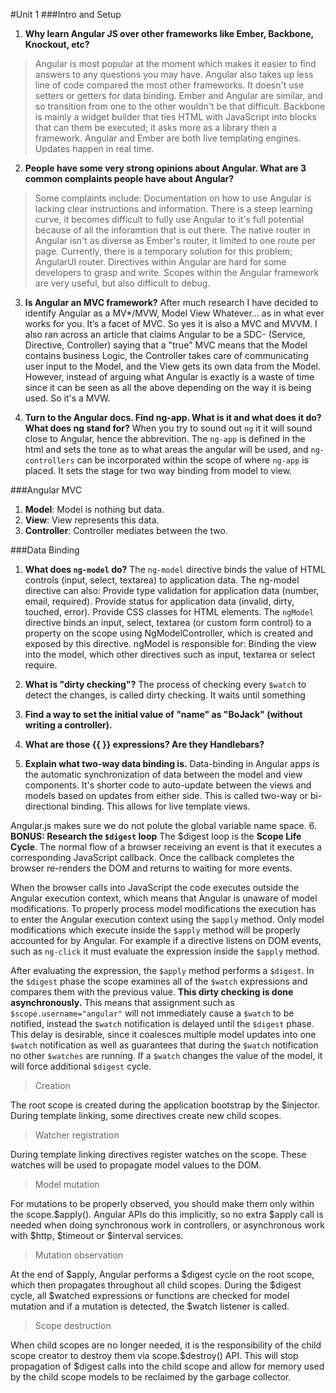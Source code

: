 #Unit 1
###Intro and Setup
1. <b>Why learn Angular JS over other frameworks like Ember, Backbone, Knockout, etc?</b>
> Angular is most popular at the moment which makes it easier to find answers to any questions you may have. Angular also takes up less line of code compared the most other frameworks. It doesn't use setters or getters for data binding. Ember and Angular are similar, and so transition from one to the other wouldn't be that difficult. Backbone is mainly a widget builder that ties HTML with JavaScript into blocks that can them be executed; it asks more as a library then a framework. Angular and Ember are both live templating engines. Updates happen in real time. 

2. <b>People have some very strong opinions about Angular. What are 3 common complaints people have about Angular?</b>
> Some complaints include: Documentation on how to use Angular is lacking clear instructions and information. There is a steep learning curve, it becomes difficult to fully use Angular to it's full potential because of all the inforamtion that is out there. The native router in Angular isn't as diverse as Ember's router, it limited to one route per page. Currently, there is a temporary solution for this problem; AngularUI router. Directives within Angular are hard for some developers to grasp and write. Scopes within the Angular framework are very useful, but also difficult to debug. 

3. <b>Is Angular an MVC framework?</b> After much research I have decided to identify Angular as a MV*/MVW, Model View Whatever... as in what ever works for you. It’s a facet of MVC. So yes it is also a MVC and MVVM. I also ran across an article that claims Angular to be a SDC- (Service, Directive, Controller) saying that a "true" MVC means that the Model contains business Logic, the Controller takes care of communicating user input to the Model, and the View gets its own data from the Model. However, instead of arguing what Angular is exactly is a waste of time since it can be seen as all the above depending on the way it is being used. So it's a MVW. 

4. <b>Turn to the Angular docs. Find ng-app. What is it and what does it do? What does ng stand for?</b> When you try to sound out `ng` it it will sound close to Angular, hence the abbrevition. The `ng-app` is defined in the html and sets the tone as to what areas the angular will be used, and `ng-controllers` can be incorporated within the scope of where `ng-app` is placed.  It sets the stage for two way binding from model to view. 

###Angular MVC
1. **Model**: Model is nothing but data.
2. **View**: View represents this data.
3. **Controller**: Controller mediates between the two.

###Data Binding
1. <b>What does `ng-model` do?</b> 
    The `ng-model` directive binds the value of HTML controls (input, select, textarea) to application data. The ng-model directive can also: Provide type validation for application data (number, email, required). Provide status for application data (invalid, dirty, touched, error). Provide CSS classes for HTML elements. The `ngModel` directive binds an input, select, textarea (or custom form control) to a property on the scope using NgModelController, which is created and exposed by this directive. ngModel is responsible for: Binding the view into the model, which other directives such as input, textarea or select require.
2. <b>What is "dirty checking"?</b>
    The process of checking every `$watch` to detect the changes, is called dirty checking. It waits until something 
3. <b>Find a way to set the initial value of "name" as "BoJack" (without writing a controller).</b>

4. <b>What are those {{ }} expressions? Are they Handlebars?</b>
    
5. <b>Explain what two-way data binding is.</b>
    Data-binding in Angular apps is the automatic synchronization of data between the model and view components. It's shorter code to auto-update between the views and models based on updates from either side. This is called two-way or bi-directional binding. This allows for live template views.

Angular.js makes sure we do not polute the global variable name space.
6. <b>BONUS: Research the `$digest` loop</b> The $digest loop is the <b>Scope Life Cycle</b>. 
The normal flow of a browser receiving an event is that it executes a corresponding JavaScript callback. Once the callback completes the browser re-renders the DOM and returns to waiting for more events.

When the browser calls into JavaScript the code executes outside the Angular execution context, which means that Angular is unaware of model modifications. To properly process model modifications the execution has to enter the Angular execution context using the `$apply` method. Only model modifications which execute inside the `$apply` method will be properly accounted for by Angular. For example if a directive listens on DOM events, such as `ng-click` it must evaluate the expression inside the `$apply` method.

After evaluating the expression, the `$apply` method performs a `$digest`. In the `$digest` phase the scope examines all of the `$watch` expressions and compares them with the previous value. <b>This dirty checking is done asynchronously.</b> This means that assignment such as `$scope.username="angular"` will not immediately cause a `$watch` to be notified, instead the `$watch` notification is delayed until the `$digest` phase. This delay is desirable, since it coalesces multiple model updates into one `$watch` notification as well as guarantees that during the `$watch` notification no other `$watches` are running. If a `$watch` changes the value of the model, it will force additional `$digest` cycle.

>Creation

The root scope is created during the application bootstrap by the $injector. During template linking, some directives create new child scopes.

>Watcher registration

During template linking directives register watches on the scope. These watches will be used to propagate model values to the DOM.

>Model mutation

For mutations to be properly observed, you should make them only within the scope.$apply(). Angular APIs do this implicitly, so no extra $apply call is needed when doing synchronous work in controllers, or asynchronous work with $http, $timeout or $interval services.

>Mutation observation

At the end of $apply, Angular performs a $digest cycle on the root scope, which then propagates throughout all child scopes. During the $digest cycle, all $watched expressions or functions are checked for model mutation and if a mutation is detected, the $watch listener is called.

>Scope destruction

When child scopes are no longer needed, it is the responsibility of the child scope creator to destroy them via scope.$destroy() API. This will stop propagation of $digest calls into the child scope and allow for memory used by the child scope models to be reclaimed by the garbage collector.






